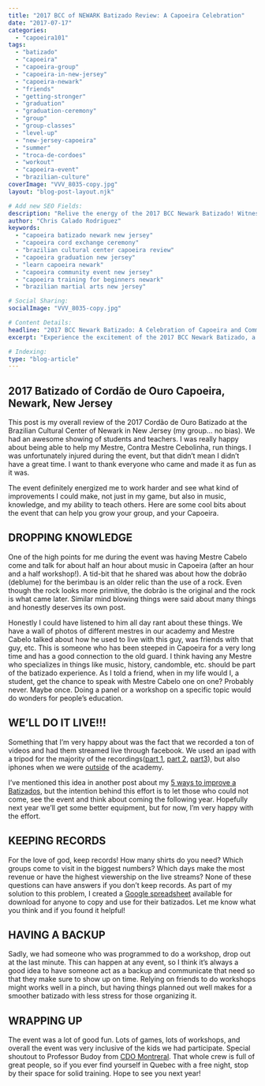 ```yaml
---
title: "2017 BCC of NEWARK Batizado Review: A Capoeira Celebration"
date: "2017-07-17"
categories:
  - "capoeira101"
tags:
  - "batizado"
  - "capoeira"
  - "capoeira-group"
  - "capoeira-in-new-jersey"
  - "capoeira-newark"
  - "friends"
  - "getting-stronger"
  - "graduation"
  - "graduation-ceremony"
  - "group"
  - "group-classes"
  - "level-up"
  - "new-jersey-capoeira"
  - "summer"
  - "troca-de-cordoes"
  - "workout"
  - "capoeira-event"
  - "brazilian-culture"
coverImage: "VVV_8035-copy.jpg"
layout: "blog-post-layout.njk"

# Add new SEO Fields:
description: "Relive the energy of the 2017 BCC Newark Batizado! Witness the troca de cordões, amazing capoeira skills, and community spirit in New Jersey."
author: "Chris Calado Rodriguez"
keywords:
  - "capoeira batizado newark new jersey"
  - "capoeira cord exchange ceremony"
  - "brazilian cultural center capoeira review"
  - "capoeira graduation new jersey"
  - "learn capoeira newark"
  - "capoeira community event new jersey"
  - "capoeira training for beginners newark"
  - "brazilian martial arts new jersey"

# Social Sharing:
socialImage: "VVV_8035-copy.jpg"

# Content Details:
headline: "2017 BCC Newark Batizado: A Celebration of Capoeira and Community"
excerpt: "Experience the excitement of the 2017 BCC Newark Batizado, a vibrant capoeira event showcasing skill, tradition, and community spirit."

# Indexing:
type: "blog-article"
---
```


## 2017 Batizado of Cordão de Ouro Capoeira, Newark, New Jersey

This post is my overall review of the 2017 Cordão de Ouro Batizado at the Brazilian Cultural Center of Newark in New Jersey (my group… no bias). We had an awesome showing of students and teachers. I was really happy about being able to help my Mestre, Contra Mestre Cebolinha, run things. I was unfortunately injured during the event, but that didn’t mean I didn’t have a great time. I want to thank everyone who came and made it as fun as it was.

The event definitely energized me to work harder and see what kind of improvements I could make, not just in my game, but also in music, knowledge, and my ability to teach others. Here are some cool bits about the event that can help you grow your group, and your Capoeira.

## DROPPING KNOWLEDGE

One of the high points for me during the event was having Mestre Cabelo come and talk for about half an hour about music in Capoeira (after an hour and a half workshop!). A tid-bit that he shared was about how the dobrão (deblume) for the berimbau is an older relic than the use of a rock. Even though the rock looks more primitive, the dobrão is the original and the rock is what came later. Similar mind blowing things were said about many things and honestly deserves its own post.

Honestly I could have listened to him all day rant about these things. We have a wall of photos of different mestres in our academy and Mestre Cabelo talked about how he used to live with this guy, was friends with that guy, etc. This is someone who has been steeped in Capoeira for a very long time and has a good connection to the old guard. I think having any Mestre who specializes in things like music, history, candomble, etc. should be part of the batizado experience. As I told a friend, when in my life would I, a student, get the chance to speak with Mestre Cabelo one on one? Probably never. Maybe once. Doing a panel or a workshop on a specific topic would do wonders for people’s education.

## WE’LL DO IT LIVE!!!

Something that I’m very happy about was the fact that we recorded a ton of videos and had them streamed live through facebook. We used an ipad with a tripod for the majority of the recordings([part 1](https://m.facebook.com/story.php?story_fbid=1519986398041070&id=100000891720727&_rdr), [part 2](https://m.facebook.com/story.php?story_fbid=10213048613468059&id=1174541155&_rdr), [part3](https://m.facebook.com/story.php?story_fbid=1519113264795050&id=100000891720727&_rdr)), but also iphones when we were [outside](https://m.facebook.com/story.php?story_fbid=1519637864742590&id=100000891720727&_rdr) of the academy.

I’ve mentioned this idea in another post about my [5 ways to improve a Batizados](https://dendearts.com/5waystomakeabetterbatizado/), but the intention behind this effort is to let those who could not come, see the event and think about coming the following year. Hopefully next year we’ll get some better equipment, but for now, I’m very happy with the effort.

## KEEPING RECORDS

For the love of god, keep records! How many shirts do you need? Which groups come to visit in the biggest numbers? Which days make the most revenue or have the highest viewership on the live streams? None of these questions can have answers if you don’t keep records. As part of my solution to this problem, I created a [Google spreadsheet](https://docs.google.com/spreadsheets/d/1B7WqTXhWE2HDEeGL_JVFlZ6y8baP4ZaXZUY-fki6tjA/edit?usp=sharing) available for download for anyone to copy and use for their batizados. Let me know what you think and if you found it helpful!

## HAVING A BACKUP

Sadly, we had someone who was programmed to do a workshop, drop out at the last minute. This can happen at any event, so I think it’s always a good idea to have someone act as a backup and communicate that need so that they make sure to show up on time. Relying on friends to do workshops might works well in a pinch, but having things planned out well makes for a smoother batizado with less stress for those organizing it.

## WRAPPING UP

The event was a lot of good fun. Lots of games, lots of workshops, and overall the event was very inclusive of the kids we had participate. Special shoutout to Professor Budoy from [CDO Montreral](https://www.facebook.com/compassocordaodeouro/). That whole crew is full of great people, so if you ever find yourself in Quebec with a free night, stop by their space for solid training. Hope to see you next year!
